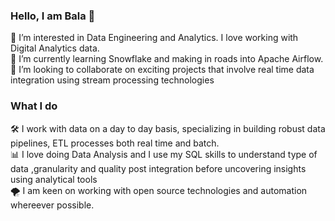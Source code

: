 ### Hello, I am Bala 👋

👀 I’m interested in Data Engineering and Analytics. I love working with Digital Analytics data.<br>
🌱 I’m currently learning Snowflake and making in roads into Apache Airflow.<br>
👯 I’m looking to collaborate on exciting projects that involve real time data integration using stream processing technologies<br>

### What I do
🛠️ I work with data on a day to day basis, specializing in building robust data pipelines, ETL processes both real time and batch.<br>
📊 I love doing Data Analysis and I use my SQL skills to understand type of data ,granularity and quality post integration before uncovering insights using analytical tools <br>
🌪️ I am keen on working with open source technologies and automation whereever possible.<br>


<!--
**BSRV1987/BSRV1987** is a ✨ _special_ ✨ repository because its `README.md` (this file) appears on your GitHub profile.

Here are some ideas to get you started:

- 🔭 I’m currently working on ...
- 🌱 I’m currently learning ...
- 👯 I’m looking to collaborate on ...
- 🤔 I’m looking for help with ...
- 💬 Ask me about ...
- 📫 How to reach me: ...
- 😄 Pronouns: ...
- ⚡ Fun fact: ...
-->
